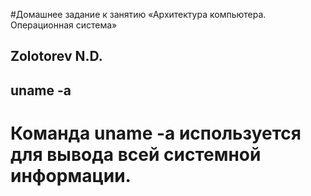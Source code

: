#Домашнее задание к занятию «Архитектура компьютера. Операционная система»
## Zolotorev N.D.





## uname -a
# Команда uname -a используется для вывода всей системной информации. 

